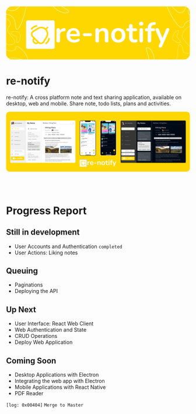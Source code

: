 
<p align='center'>
  <img src="https://github.com/Johnmiicheal/re-notify/blob/main/public/banner-notify.png?raw=true" />
 </p>

# re-notify
re-notify: A cross platform note and text sharing application, available on desktop, web and mobile. Share note, todo lists, plans and activities. 

<p align='center'>
  <img src="https://github.com/Johnmiicheal/re-notify/blob/main/public/renoo-view.png" />
 </p>
 <br/>
 <br/>

# Progress Report


## Still in development

* User Accounts and Authentication `completed`
* User Actions: Liking notes

## Queuing
* Paginations
* Deploying the API

## Up Next
* User Interface: React Web Client
* Web Authentication and State
* CRUD Operations 
* Deploy Web Application

## Coming Soon
* Desktop Applications with Electron 
* Integrating the web app with Electron
* Mobile Applications with React Native
* PDF Reader

```[log: 0x00404]```
```Merge to Master```
